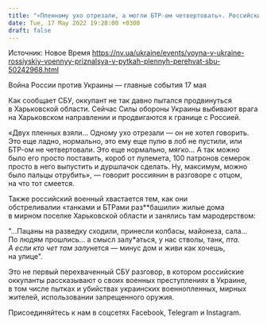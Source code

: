 ```yaml
---
title: "«Пленному ухо отрезали, а могли БТР-ом четвертовать». Российский оккупант хвастается родным своими зверствами в Украине — перехват СБУ"
date: Tue, 17 May 2022 19:28:00 +0300
draft: false
---
```

Источник: Новое Время https://nv.ua/ukraine/events/voyna-v-ukraine-rossiyskiy-voennyy-priznalsya-v-pytkah-plennyh-perehvat-sbu-50242968.html


Война России против Украины — главные события 17 мая

 Как сообщает СБУ, оккупант не так давно пытался продвинуться в Харьковской области. Сейчас Силы обороны Украины выбивают врага на Харьковском направлении и продвигаются к границе с Россией.

«Двух пленных взяли… Одному ухо отрезали — он не хотел говорить. Это еще ладно, нормально, это ему еще пулю в лоб не пустили, или БТР-ом не четвертовали. Это еще нормально, мягко… А так можно было его просто поставить, короб от пулемета, 100 патронов семерок просто в него выпустить и дуршлачок сделать. Ну, максимум, можно было пальцы отрубить», — говорит россиянин в разговоре с отцом, на что тот смеется.

Также российский военный хвастается тем, как они обстреливалии «танками и БТРами раз**башили» жилые дома в мирном поселке Харьковской области и занялись там мародерством:

"…Пацаны на разведку сходили, принесли колбасы, майонеза, сала… По людям прошлись… а смысл залу*аться, у нас стволы, танк, *пта. А если кто чет там залу*нется — минус дом и живи как хочешь, на улице".

Это не первый перехваченный СБУ разговор, в котором российские оккупанты рассказывают о своих военных преступлениях в Украине, в том числе пытках и убийствах украинских военнопленных, мирных жителей, использовании запрещенного оружия.

Присоединяйтесь к нам в соцсетях Facebook, Telegram и Instagram.
